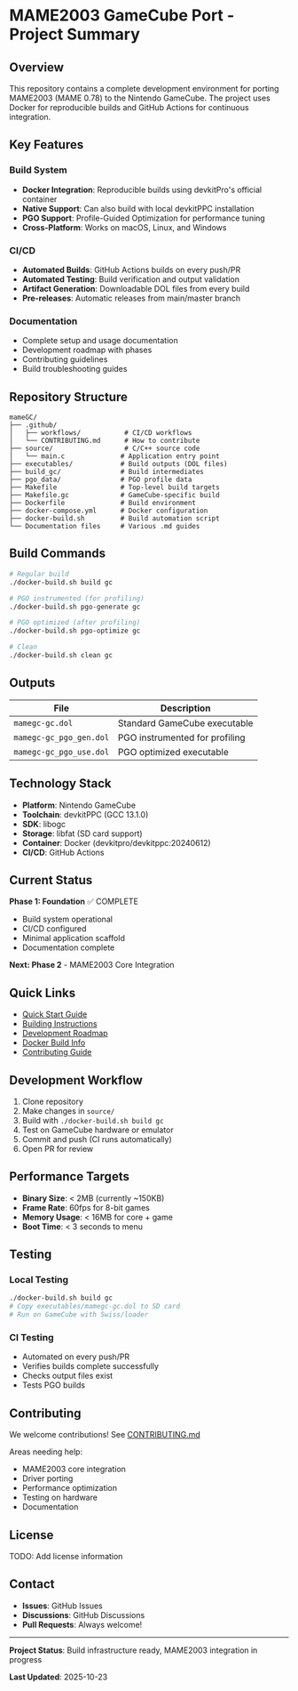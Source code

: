 # MAME2003 GameCube Port - Project Summary

## Overview

This repository contains a complete development environment for porting MAME2003 (MAME 0.78) to the Nintendo GameCube. The project uses Docker for reproducible builds and GitHub Actions for continuous integration.

## Key Features

### Build System
- **Docker Integration**: Reproducible builds using devkitPro's official container
- **Native Support**: Can also build with local devkitPPC installation
- **PGO Support**: Profile-Guided Optimization for performance tuning
- **Cross-Platform**: Works on macOS, Linux, and Windows

### CI/CD
- **Automated Builds**: GitHub Actions builds on every push/PR
- **Automated Testing**: Build verification and output validation
- **Artifact Generation**: Downloadable DOL files from every build
- **Pre-releases**: Automatic releases from main/master branch

### Documentation
- Complete setup and usage documentation
- Development roadmap with phases
- Contributing guidelines
- Build troubleshooting guides

## Repository Structure

```
mameGC/
├── .github/
│   ├── workflows/           # CI/CD workflows
│   └── CONTRIBUTING.md      # How to contribute
├── source/                  # C/C++ source code
│   └── main.c              # Application entry point
├── executables/            # Build outputs (DOL files)
├── build_gc/               # Build intermediates
├── pgo_data/               # PGO profile data
├── Makefile                # Top-level build targets
├── Makefile.gc             # GameCube-specific build
├── Dockerfile              # Build environment
├── docker-compose.yml      # Docker configuration
├── docker-build.sh         # Build automation script
└── Documentation files     # Various .md guides
```

## Build Commands

```bash
# Regular build
./docker-build.sh build gc

# PGO instrumented (for profiling)
./docker-build.sh pgo-generate gc

# PGO optimized (after profiling)
./docker-build.sh pgo-optimize gc

# Clean
./docker-build.sh clean gc
```

## Outputs

| File | Description |
|------|-------------|
| `mamegc-gc.dol` | Standard GameCube executable |
| `mamegc-gc_pgo_gen.dol` | PGO instrumented for profiling |
| `mamegc-gc_pgo_use.dol` | PGO optimized executable |

## Technology Stack

- **Platform**: Nintendo GameCube
- **Toolchain**: devkitPPC (GCC 13.1.0)
- **SDK**: libogc
- **Storage**: libfat (SD card support)
- **Container**: Docker (devkitpro/devkitppc:20240612)
- **CI/CD**: GitHub Actions

## Current Status

**Phase 1: Foundation** ✅ COMPLETE
- Build system operational
- CI/CD configured
- Minimal application scaffold
- Documentation complete

**Next: Phase 2** - MAME2003 Core Integration

## Quick Links

- [Quick Start Guide](QUICKSTART.md)
- [Building Instructions](BUILDING.md)
- [Development Roadmap](ROADMAP.md)
- [Docker Build Info](DOCKER_BUILD_README.md)
- [Contributing Guide](.github/CONTRIBUTING.md)

## Development Workflow

1. Clone repository
2. Make changes in `source/`
3. Build with `./docker-build.sh build gc`
4. Test on GameCube hardware or emulator
5. Commit and push (CI runs automatically)
6. Open PR for review

## Performance Targets

- **Binary Size**: < 2MB (currently ~150KB)
- **Frame Rate**: 60fps for 8-bit games
- **Memory Usage**: < 16MB for core + game
- **Boot Time**: < 3 seconds to menu

## Testing

### Local Testing
```bash
./docker-build.sh build gc
# Copy executables/mamegc-gc.dol to SD card
# Run on GameCube with Swiss/loader
```

### CI Testing
- Automated on every push/PR
- Verifies builds complete successfully
- Checks output files exist
- Tests PGO builds

## Contributing

We welcome contributions! See [CONTRIBUTING.md](.github/CONTRIBUTING.md)

Areas needing help:
- MAME2003 core integration
- Driver porting
- Performance optimization
- Testing on hardware
- Documentation

## License

TODO: Add license information

## Contact

- **Issues**: GitHub Issues
- **Discussions**: GitHub Discussions
- **Pull Requests**: Always welcome!

---

**Project Status**: Build infrastructure ready, MAME2003 integration in progress

**Last Updated**: 2025-10-23
